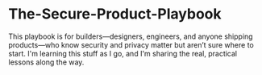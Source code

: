 # The-Secure-Product-Playbook
This playbook is for builders—designers, engineers, and anyone shipping products—who know security and privacy matter but aren’t sure where to start. I'm learning this stuff as I go, and I'm sharing the real, practical lessons along the way.
